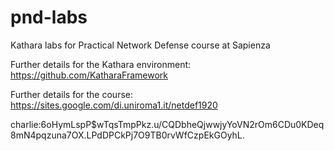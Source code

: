 # pnd-labs
Kathara labs for Practical Network Defense course at Sapienza

Further details for the Kathara environment: https://github.com/KatharaFramework

Further details for the course: https://sites.google.com/di.uniroma1.it/netdef1920

charlie:$6$oHymLspP$wTqsTmpPkz.u/CQDbheQjwwjyYoVN2rOm6CDu0KDeq8mN4pqzuna7OX.LPdDPCkPj7O9TB0rvWfCzpEkGOyhL.
